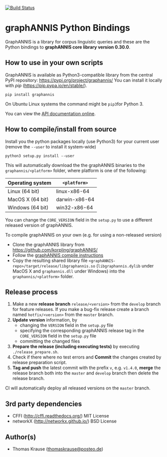 [![Build Status](https://travis-ci.org/korpling/graphANNIS-python.svg?branch=develop)](https://travis-ci.org/korpling/graphANNIS-python)

# graphANNIS Python Bindings

GraphANNIS is a library for corpus linguistic queries and these are the Python bindings to **graphANNIS core library version 0.30.0**.


## How to use in your own scripts

GraphANNIS is available as Python3-compatible library from the central PyPI repository: https://pypi.org/project/graphannis/
You can install it locally with *pip* (https://pip.pypa.io/en/stable/).
```
pip install graphannis
```
On Ubuntu Linux systems the command might be `pip3`for Python 3.

You can view the [API documentation online](http://graphannis-python.readthedocs.io/).

## How to compile/install from source

Install you the python packages locally (use Python3) for your current user (remove the `--user` to install it system-wide)
```
python3 setup.py install --user
```

This will automatically download the the graphANNIS binaries to the `graphannis/<platform>` folder, where platform is one of the following:

| Operating system       | `<platform>`  |
|------------------------|---------------|
| Linux (64 bit)         | linux-x86-64  |
| MacOS X (64 bit)       | darwin-x86-64 |
| Windows (64 bit)       | win32-x86-64  |

You can change the `CORE_VERSION` field in the `setup.py` to use a different released version of graphANNIS.

To compile graphANNIS on your own (e.g. for using a non-released version)

- Clone the graphANNIS library  from https://github.com/korpling/graphANNIS/
- Follow the [graphANNIS compile instructions](https://github.com/korpling/graphANNIS#how-to-compile)
- Copy the resulting shared library file `<graphANNIS-repo>/target/release/libgraphannis.so` (`libgraphannis.dylib` under MacOS X and `graphannis.dll` under Windows) into the `graphannis/<platform>` folder.

## Release process

1. Make a new **release branch** `release/<version>` from the `develop` branch for feature releases. If you make a bug-fix release create a branch named `hotfix/<version>` from the `master` branch.
2. **Update version** information, by 
    - changing the `VERSION` field in the `setup.py` file
    - specifying the corresponding graphANNIS release tag in the `CORE_VERSION` field in the `setup.py` file
    - committing the changed files
3. **Prepare the release (including executing tests)** by executing `./release_prepare.sh`.
4. Check if there where no test errors and **Commit** the changes created by release preparation script.
5. **Tag and push** the latest commit with the prefix `v`, e.g. `v1.4.0`, **merge** the release branch both into the `master` and `develop` branch then delete the release branch.

CI will automatically deploy all released versions on the `master` branch.

## 3rd party dependencies

- CFFI (http://cffi.readthedocs.org/) MIT License
- networkX (http://networkx.github.io/) BSD License

## Author(s)

* Thomas Krause (thomaskrause@posteo.de)
